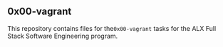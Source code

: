 ## 0x00-vagrant
This repository contains files for the`0x00-vagrant` tasks for the ALX Full Stack Software Engineering program.
